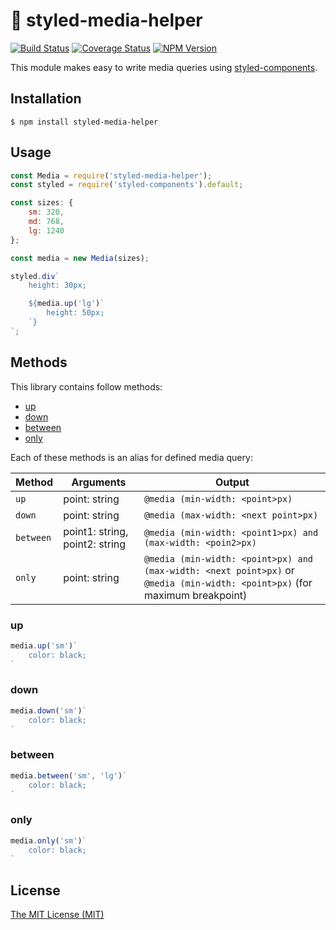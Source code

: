 # 💅 styled-media-helper
[![Build Status](https://travis-ci.org/dvpnt/styled-media-helper.svg?branch=master)](https://travis-ci.org/dvpnt/styled-media-helper)
[![Coverage Status](https://coveralls.io/repos/github/dvpnt/styled-media-helper/badge.svg?branch=master)](https://coveralls.io/github/dvpnt/styled-media-helper?branch=master)
[![NPM Version](https://img.shields.io/npm/v/styled-media-helper.svg)](https://www.npmjs.com/package/styled-media-helper)

This module makes easy to write media queries using
[styled-components](https://www.styled-components.com/).

## Installation

    $ npm install styled-media-helper

## Usage

```js
const Media = require('styled-media-helper');
const styled = require('styled-components').default;

const sizes: {
	sm: 320,
	md: 768,
	lg: 1240
};

const media = new Media(sizes);

styled.div`
	height: 30px;

	${media.up('lg')`
		height: 50px;
	`}
`;
```

## Methods

This library contains follow methods:
* [up](#up)
* [down](#down)
* [between](#between)
* [only](#only)

Each of these methods is an alias for defined media query:

Method | Arguments | Output
------ | --------- | ------
`up` | point: string | `@media (min-width: <point>px)`
`down` | point: string | `@media (max-width: <next point>px)`
`between` | point1: string, point2: string | `@media (min-width: <point1>px) and (max-width: <poin2>px)`
`only` | point: string | `@media (min-width: <point>px) and (max-width: <next point>px)` or `@media (min-width: <point>px)` (for maximum breakpoint)

### up

```js
media.up('sm')`
	color: black;
`
```

### down

```js
media.down('sm')`
	color: black;
`
```

### between

```js
media.between('sm', 'lg')`
	color: black;
`
```

### only

```js
media.only('sm')`
	color: black;
`
```

## License

[The MIT License (MIT)](/LICENSE)
